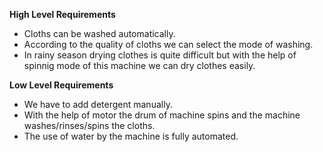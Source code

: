 **High Level Requirements**
- Cloths can be washed automatically.
- According to the quality of cloths we can select the mode of washing.
- In rainy season drying clothes is quite difficult but with the help of spinnig mode of this machine we can dry clothes easily.

**Low Level Requirements**
- We have to add detergent manually.
- With the help of motor the drum of machine spins and the machine washes/rinses/spins the cloths.
- The use of water by the machine is fully automated.

